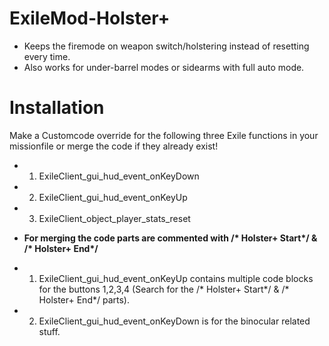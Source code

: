 # ExileMod-Holster+
- Keeps the firemode on weapon switch/holstering instead of resetting every time. 
- Also works for under-barrel modes or sidearms with full auto mode.

# Installation

Make a Customcode override for the following three Exile functions in your missionfile or merge the code if they already exist!
* 1. ExileClient_gui_hud_event_onKeyDown
* 2. ExileClient_gui_hud_event_onKeyUp
* 3. ExileClient_object_player_stats_reset

* __For merging the code parts are commented with /* Holster+ Start*/ & /* Holster+ End*/__
* 1. ExileClient_gui_hud_event_onKeyUp contains multiple code blocks for the buttons 1,2,3,4 (Search for the /* Holster+ Start*/ & /* Holster+ End*/ parts).
* 2. ExileClient_gui_hud_event_onKeyDown is for the binocular related stuff. 
